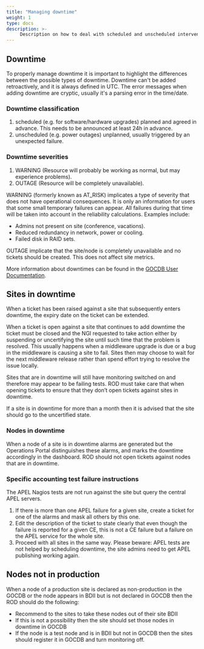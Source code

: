 ```yaml
---
title: "Managing downtime"
weight: 1
type: docs
description: >-
     Description on how to deal with scheduled and unscheduled interventions.
---
```


## Downtime

To properly manage downtime it is important to highlight the differences
between the possible types of downtime. Downtime can't be added retroactively,
and it is always defined in UTC. The error messages when adding downtime are
cryptic, usually it's a parsing error in the time/date.

### Downtime classification

1. scheduled (e.g. for software/hardware upgrades) planned and agreed in
   advance. This needs to be announced at least 24h in advance.
2. unscheduled (e.g. power outages) unplanned, usually triggered by an
   unexpected failure.

### Downtime severities

1. WARNING (Resource will probably be working as normal, but may experience
   problems).
2. OUTAGE (Resource will be completely unavailable).

WARNING (formerly known as AT_RISK) implicates a type of severity that does not
have operational consequences. It is only an information for users that some
small temporary failures can appear. All failures during that time will be
taken into account in the reliability calculations. Examples include:

- Admins not present on site (conference, vacations).
- Reduced redundancy in network, power or cooling.
- Failed disk in RAID sets.

OUTAGE implicate that the site/node is completely unavailable and no tickets
should be created. This does not affect site metrics.

More information about downtimes can be found in the
[GOCDB User Documentation](https://docs.egi.eu/internal/configuration-database/downtimes/).

## Sites in downtime

When a ticket has been raised against a site that subsequently enters downtime,
the expiry date on the ticket can be extended.

When a ticket is open against a site that continues to add downtime the ticket
must be closed and the NGI requested to take action either by suspending or
uncertifying the site until such time that the problem is resolved. This usually
happens when a middleware upgrade is due or a bug in the middleware is causing a
site to fail. Sites then may choose to wait for the next middleware release
rather than spend effort trying to resolve the issue locally.

Sites that are in downtime will still have monitoring switched on and therefore
may appear to be failing tests. ROD must take care that when opening tickets to
ensure that they don’t open tickets against sites in downtime.

If a site is in downtime for more than a month then it is advised that the site
should go to the uncertified state.

### Nodes in downtime

When a node of a site is in downtime alarms are generated but the Operations
Portal distinguishes these alarms, and marks the downtime accordingly in the
dashboard. ROD should not open tickets against nodes that are in downtime.

### Specific accounting test failure instructions

The APEL Nagios tests are not run against the site but query the central APEL
servers.

1. If there is more than one APEL failure for a given site, create a ticket for
   one of the alarms and mask all others by this one.
2. Edit the description of the ticket to state clearly that even though the
   failure is reported for a given CE, this is not a CE failure but a failure on
   the APEL service for the whole site.
3. Proceed with all sites in the same way. Please beware: APEL tests are not helped
   by scheduling downtime, the site admins need to get APEL publishing working
   again.

## Nodes not in production

When a node of a production site is declared as non-production in the GOCDB or the
node appears in BDII but is not declared in GOCDB then the ROD should do the
following:

- Recommend to the sites to take these nodes out of their site BDII
- If this is not a possibility then the site should set those nodes in downtime in
  GOCDB
- If the node is a test node and is in BDII but not in GOCDB then the sites should
  register it in GOCDB and turn monitoring off.
